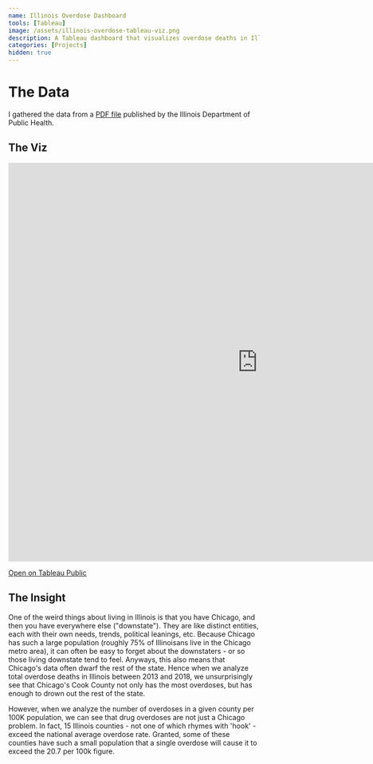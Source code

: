 ```yaml
---
name: Illinois Overdose Dashboard
tools: [Tableau]
image: /assets/illinois-overdose-tableau-viz.png
description: A Tableau dashboard that visualizes overdose deaths in Illinois between 2013 and 2018
categories: [Projects]
hidden: true
---
```


# The Data

I gathered the data from a [PDF file](http://www.dph.illinois.gov/sites/default/files/Drug%20Overdose%20Deaths%20-%20August%202019.pdf) published by the Illinois Department of Public Health.

## The Viz

<iframe seamless frameborder="0" src="https://public.tableau.com/views/IllinoisOverdoses/IllinoisOverdoses2013-2018?:embed=yes&:showVizHome=no&:display_count=yes" scrolling="no" height="800" width="1000"></iframe>

[Open on Tableau Public](https://public.tableau.com/views/IllinoisOverdoses/IllinoisOverdoses2013-2018?:language=en&:display_count=y&:origin=viz_share_link)

## The Insight

One of the weird things about living in Illinois is that you have Chicago, and then you have everywhere else ("downstate").  They are like distinct entities, each with their own needs, trends, political leanings, etc.  Because Chicago has such a large population (roughly 75% of Illinoisans live in the Chicago metro area), it can often be easy to forget about the downstaters - or so those living downstate tend to feel.  Anyways, this also means that Chicago's data often dwarf the rest of the state.  Hence when we analyze total overdose deaths in Illinois between 2013 and 2018, we unsurprisingly see that Chicago's Cook County not only has the most overdoses, but has enough to drown out the rest of the state.

However, when we analyze the number of overdoses in a given county per 100K population, we can see that drug overdoses are not just a Chicago problem.  In fact, 15 Illinois counties - not one of which rhymes with 'hook' - exceed the national average overdose rate.  Granted, some of these counties have such a small population that a single overdose will cause it to exceed the 20.7 per 100k figure.